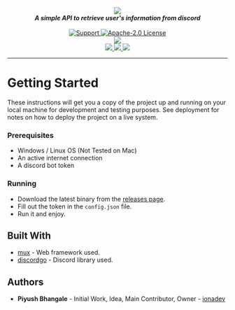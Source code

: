 <div align="center">
  <img src="https://i.imgur.com/onxKhCc.png" align="center">
  <br>
  <strong><i>A simple API to retrieve user's information from discord</i></strong>
  <br>
  <br>
  <a href="https://discord.gg/XwdCXMF">
    <img src="https://img.shields.io/discord/543812119397924886.svg?style=for-the-badge&colorB=7289DA" alt="Support">
  </a>
  
  <a href="https://github.com/modmailapp/userinfo/blob/master/LICENSE">
    <img src="https://img.shields.io/github/license/modmailapp/userinfo.svg?style=for-the-badge" alt="Apache-2.0 License">
  </a>
<br>
<a href="https://github.com/modmailapp/userinfo">
<img src="https://img.shields.io/codacy/grade/65d316633e8f403795058b2deef6ffb5.svg?style=for-the-badge">
</a>
<br>
<a href="https://github.com/modmailapp/userinfo">
<img src="https://img.shields.io/github/languages/top/modmailapp/userinfo.svg?style=for-the-badge">
</a>
<a href="https://github.com/modmailapp/userinfo/issues">
<img src="https://img.shields.io/github/issues/modmailapp/userinfo.svg?style=for-the-badge">
</a>
<a href="https://github.com/modmailapp/userinfo/pulls">
<img src="https://img.shields.io/github/issues-pr/modmailapp/userinfo.svg?style=for-the-badge">
</a>

</div>

---

# Getting Started

These instructions will get you a copy of the project up and running on your local machine for development and testing purposes. See deployment for notes on how to deploy the project on a live system.

### Prerequisites

* Windows / Linux OS (Not Tested on Mac)
* An active internet connection
* A discord bot token

### Running

* Download the latest binary from the [releases page](https://github.com/modmailapp/userinfo/releases).
* Fill out the token in the `config.json` file.
* Run it and enjoy.

## Built With

* [mux](https://github.com/gorilla/mux) - Web framework used.
* [discordgo](https://github.com/bwmarrin/discordgo) - Discord library used.

## Authors

* **Piyush Bhangale** - Initial Work, Idea, Main Contributor, Owner - [ionadev](https://github.com/officialpiyush)
